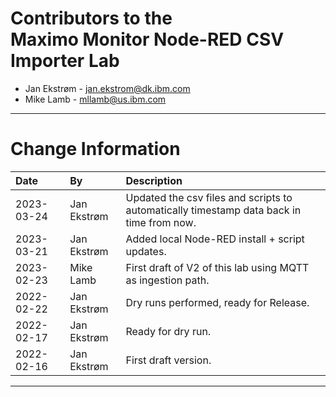
# Contributors to the</br>Maximo Monitor Node-RED CSV Importer Lab

- Jan Ekstrøm - <jan.ekstrom@dk.ibm.com>
- Mike Lamb   - <mllamb@us.ibm.com>

---

# Change Information

|Date     |By             | Description                                           |
|:--------|:--------------|:------------------------------------------------------|
|2023-03-24|Jan Ekstrøm|Updated the csv files and scripts to automatically timestamp data back in time from now. |
|2023-03-21|Jan Ekstrøm|Added local Node-RED install + script updates. |
|2023-02-23|Mike Lamb|First draft of V2 of this lab using MQTT as ingestion path. |
|2022-02-22|Jan Ekstrøm|Dry runs performed, ready for Release. |
|2022-02-17|Jan Ekstrøm|Ready for dry run. |
|2022-02-16|Jan Ekstrøm|First draft version. |

---
